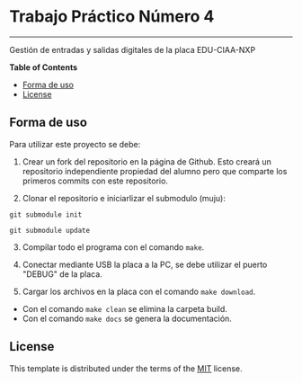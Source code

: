 # Trabajo Práctico Número 4

-----

Gestión de entradas y salidas digitales de la placa EDU-CIAA-NXP

**Table of Contents**

- [Forma de uso](#forma-de-uso)
- [License](#license)

## Forma de uso

Para utilizar este proyecto se debe:

1. Crear un fork del repositorio en la página de Github. Esto creará un repositorio independiente propiedad del alumno pero que comparte los primeros commits con este repositorio.

2. Clonar el repositorio e iniciarlizar el submodulo (muju):
```
git submodule init

git submodule update
```
3. Compilar todo el programa con el comando `make`.

4. Conectar mediante USB la placa a la PC, se debe utilizar el puerto "DEBUG" de la placa.

5. Cargar los archivos en la placa con el comando `make download`.

- Con el comando `make clean` se elimina la carpeta build.
- Con el comando `make docs` se genera la documentación.


## License

This template is distributed under the terms of the [MIT](https://spdx.org/licenses/MIT.html) license.

